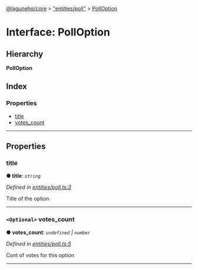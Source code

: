 [@lagunehq/core](../README.md) > ["entities/poll"](../modules/_entities_poll_.md) > [PollOption](../interfaces/_entities_poll_.polloption.md)

# Interface: PollOption

## Hierarchy

**PollOption**

## Index

### Properties

* [title](_entities_poll_.polloption.md#title)
* [votes_count](_entities_poll_.polloption.md#votes_count)

---

## Properties

<a id="title"></a>

###  title

**● title**: *`string`*

*Defined in [entities/poll.ts:3](https://github.com/lagunehq/core/blob/9f0a933/src/entities/poll.ts#L3)*

Title of the option

___
<a id="votes_count"></a>

### `<Optional>` votes_count

**● votes_count**: *`undefined` \| `number`*

*Defined in [entities/poll.ts:5](https://github.com/lagunehq/core/blob/9f0a933/src/entities/poll.ts#L5)*

Cont of votes for this option

___

